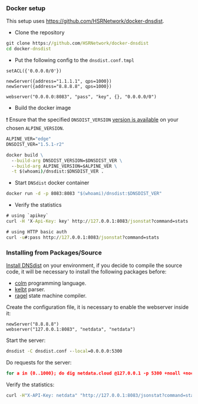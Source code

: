 ### Docker setup

This setup uses https://github.com/HSRNetwork/docker-dnsdist.

-   Clone the repository

```cmd
git clone https://github.com/HSRNetwork/docker-dnsdist
cd docker-dnsdist
```

-   Put the following config to the `dnsdist.conf.tmpl`

```
setACL({'0.0.0.0/0'})

newServer({address="1.1.1.1", qps=1000})
newServer({address="8.8.8.8", qps=1000})

webserver("0.0.0.0:8083", "pass", "key", {}, "0.0.0.0/0")
```

-   Build the docker image

:exclamation: Ensure that the specified `DNSDIST_VERSION` [version is available](https://pkgs.alpinelinux.org/packages)
on your chosen `ALPINE_VERSION`.

```cmd
ALPINE_VER="edge"
DNSDIST_VER="1.5.1-r2"

docker build \
  --build-arg DNSDIST_VERSION=$DNSDIST_VER \
  --build-arg ALPINE_VERSION=$ALPINE_VER \
  -t $(whoami)/dnsdist:$DNSDIST_VER .
```

-   Start `DNSdist` docker container

```cmd
docker run -d -p 8083:8083 "$(whoami)/dnsdist:$DNSDIST_VER"
```

-   Verify the statistics

```cmd
# using `apikey`
curl -H 'X-Api-Key: key' http://127.0.0.1:8083/jsonstat?command=stats

# using HTTP basic auth
curl -u#:pass http://127.0.0.1:8083/jsonstat?command=stats
```

### Installing from Packages/Source 

[Install DNSdist](https://dnsdist.org/install.html) on your environment, if you 
decide to compile the source code, it will be necessary to install the following
packages before:

- [colm](https://www.colm.net/open-source/colm/) programming language.
- [kelbt](http://freshmeat.sourceforge.net/projects/kelbt) parser.
- [ragel](https://www.colm.net/open-source/ragel/) state machine  compiler.

Create the configuration file, it is necessary to enable the webserver inside it:

```
newServer("8.8.8.8")
webserver("127.0.0.1:8083", "netdata", "netdata")
```

Start the server:

```cmd
dnsdist -C dnsdist.conf --local=0.0.0.0:5300
```

Do requests for the server:

```cmd
for a in {0..1000}; do dig netdata.cloud @127.0.0.1 -p 5300 +noall +nocookie > /dev/null; done
```

Verify the statistics:

```cmd
curl -H"X-API-Key: netdata" "http://127.0.0.1:8083/jsonstat?command=stats"
```
